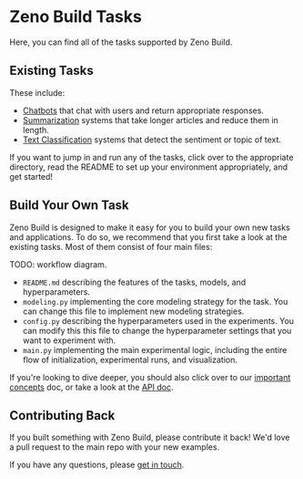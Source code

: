 # Zeno Build Tasks

Here, you can find all of the tasks supported by Zeno Build.

## Existing Tasks

These include:

* [Chatbots](chatbot/) that chat with users and return appropriate responses.
* [Summarization](summarization.) systems that take longer articles and reduce
  them in length.
* [Text Classification](text_classification/) systems that detect the sentiment
  or topic of text.

If you want to jump in and run any of the tasks, click over to the appropriate
directory, read the README to set up your environment appropriately, and get
started!

## Build Your Own Task

Zeno Build is designed to make it easy for you to build your own new tasks and
applications. To do so, we recommend that you first take a look at the existing
tasks. Most of them consist of four main files:

TODO: workflow diagram.

* `README.md` describing the features of the tasks, models, and hyperparameters.
* `modeling.py` implementing the core modeling strategy for the task. You can
  change this file to implement new modeling strategies.
* `config.py` describing the hyperparameters used in the experiments. You can
  modify this this file to change the hyperparameter settings that you want to
  experiment with.
* `main.py` implementing the main experimental logic, including the entire flow
  of initialization, experimental runs, and visualization.

If you're looking to dive deeper, you should also click over to our
[important concepts](concepts.md) doc, or take a look at the [API doc](TODO).

## Contributing Back

If you built something with Zeno Build, please contribute it back! We'd love a
pull request to the main repo with your new examples.

If you have any questions, please [get in touch](../README.md#get-in-touch).
